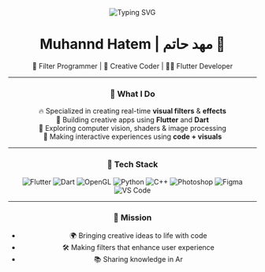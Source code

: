 <div align="center">

<img src="https://readme-typing-svg.demolab.com?font=Fira+Code&pause=1000&color=F75047&width=435&lines=Hello+%3Ccoders%2F%3E" alt="Typing SVG" />

# Muhannd Hatem | مهد حاتم 👋

🎯 Filter Programmer | 🎥 Creative Coder | 👨‍💻 Flutter Developer  

---

### 🚀 What I Do

🔥 Specialized in creating real-time **visual filters** & **effects**  
📱 Building creative apps using **Flutter** and **Dart**  
🧠 Exploring computer vision, shaders & image processing  
📸 Making interactive experiences using **code + visuals**

---

### 🧰 Tech Stack

![Flutter](https://img.shields.io/badge/Flutter-02569B?style=flat&logo=flutter&logoColor=white)
![Dart](https://img.shields.io/badge/Dart-0175C2?style=flat&logo=dart&logoColor=white)
![OpenGL](https://img.shields.io/badge/OpenGL-5586A4?style=flat&logo=opengl&logoColor=white)
![Python](https://img.shields.io/badge/Python-FFD43B?style=flat&logo=python&logoColor=darkgreen)
![C++](https://img.shields.io/badge/C++-00599C?style=flat&logo=c%2B%2B&logoColor=white)
![Photoshop](https://img.shields.io/badge/Photoshop-31A8FF?style=flat&logo=Adobe-Photoshop&logoColor=black)
![Figma](https://img.shields.io/badge/Figma-F24E1E?style=flat&logo=figma&logoColor=white)
![VS Code](https://img.shields.io/badge/VS%20Code-007ACC?style=flat&logo=visual-studio-code&logoColor=white)

---

### 🎯 Mission

- 🌍 Bringing creative ideas to life with code  
- 🛠️ Making filters that enhance user experience  
- 📚 Sharing knowledge in Ar
